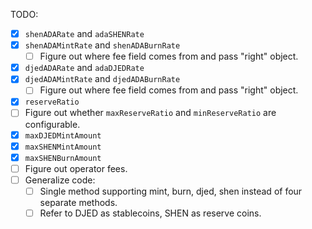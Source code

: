 TODO:

- [x] `shenADARate` and `adaSHENRate`
- [x] `shenADAMintRate` and `shenADABurnRate`
  - [ ] Figure out where fee field comes from and pass "right" object.
- [x] `djedADARate` and `adaDJEDRate`
- [x] `djedADAMintRate` and `djedADABurnRate`
  - [ ] Figure out where fee field comes from and pass "right" object.
- [x] `reserveRatio`
- [ ] Figure out whether `maxReserveRatio` and `minReserveRatio` are configurable.
- [x] `maxDJEDMintAmount`
- [x] `maxSHENMintAmount`
- [x] `maxSHENBurnAmount`
- [ ] Figure out operator fees.
- [ ] Generalize code:
  - [ ] Single method supporting mint, burn, djed, shen instead of four separate methods.
  - [ ] Refer to DJED as stablecoins, SHEN as reserve coins.
